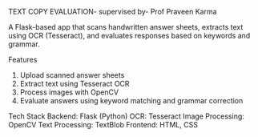 TEXT COPY EVALUATION- supervised by- Prof Praveen Karma

A Flask-based app that scans handwritten answer sheets, extracts text using OCR (Tesseract), and evaluates responses based on keywords and grammar.

Features
1. Upload scanned answer sheets
2. Extract text using Tesseract OCR
3. Process images with OpenCV
4. Evaluate answers using keyword matching and grammar correction

Tech Stack
Backend: Flask (Python)
OCR: Tesseract
Image Processing: OpenCV
Text Processing: TextBlob
Frontend: HTML, CSS
